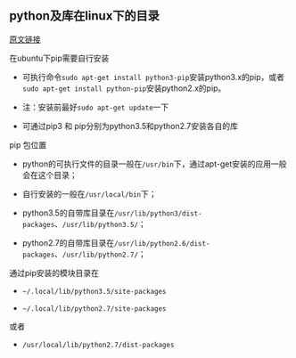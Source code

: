 ## python及库在linux下的目录

[原文链接](https://blog.csdn.net/sodawaterer/article/details/72795468)



在ubuntu下pip需要自行安装

+ 可执行命令`sudo apt-get install python3-pip`安装python3.x的pip，或者`sudo apt-get install python-pip`安装python2.x的pip。

+ 注：安装前最好`sudo apt-get update`一下

+ 可通过pip3 和 pip分别为python3.5和python2.7安装各自的库



pip 包位置

+ python的可执行文件的目录一般在`/usr/bin`下，通过apt-get安装的应用一般会在这个目录；

+ 自行安装的一般在`/usr/local/bin`下；

+ python3.5的自带库目录在`/usr/lib/python3/dist-packages`、`/usr/lib/python3.5/`；
+ python2.7的自带库目录在`/usr/lib/python2.6/dist-packages`、`/usr/lib/python2.7/`；



通过pip安装的模块目录在

+ `~/.local/lib/python3.5/site-packages`

+ `~/.local/lib/python2.7/site-packages`

或者

+ `/usr/local/lib/python2.7/dist-packages`